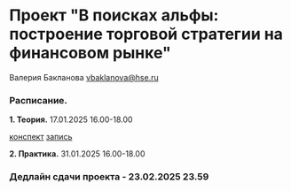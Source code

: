 # Проект "В поисках альфы: построение торговой стратегии на финансовом рынке"

Валерия Бакланова vbaklanova@hse.ru


### Расписание.

__1. Теория.__ 17.01.2025 16.00-18.00

[конспект](https://github.com/Bakibak/Seeking_Alpha/blob/main/%D0%9A%D0%BE%D0%BD%D1%81%D0%BF%D0%B5%D0%BA%D1%82.pdf)
[запись](https://my.mts-link.ru/64661701/2064294388/record-new/672849968/record-file/1216591521)

__2. Практика.__ 31.01.2025 16.00-18.00


### Дедлайн сдачи проекта - 23.02.2025 23.59



